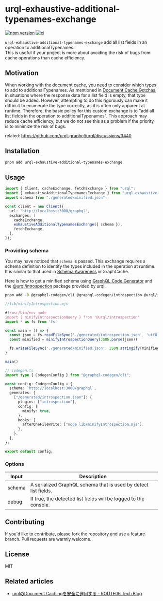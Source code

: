# urql-exhaustive-additional-typenames-exchange

[![npm version](https://badge.fury.io/js/urql-exhaustive-additional-typenames-exchange.svg)](https://badge.fury.io/js/urql-exhaustive-additional-typenames-exchange)
[![ci](https://github.com/route06inc/urql-exhaustive-additional-typenames-exchange/actions/workflows/ci.yml/badge.svg)](https://github.com/route06inc/urql-exhaustive-additional-typenames-exchange/actions/workflows/ci.yml)

`urql-exhaustive-additional-typenames-exchange` add all list fields in an operation to additionalTypenames.  
This is useful if your project is more about avoiding the risk of bugs from cache operations than cache efficiency.

## Motivation

When working with the document cache, you need to consider which types to add to additionalTypenames. As mentioned in [Document Cache Gotchas](https://commerce.nearform.com/open-source/urql/docs/basics/document-caching/#document-cache-gotchas), in situations where the response data for a list field is empty, that type should be added. However, attempting to do this rigorously can make it difficult to enumerate the type correctly, as it is often only apparent at runtime. Therefore, the basic policy for this custom exchange is to "add all list fields in the operation to additionalTypenames". This approach may reduce cache efficiency, but we do not see this as a problem if the priority is to minimize the risk of bugs.

related: https://github.com/urql-graphql/urql/discussions/3440

## Installation

```sh
pnpm add urql-exhaustive-additional-typenames-exchange
```

## Usage

```ts
import { Client, cacheExchange, fetchExchange } from "urql";
import { exhaustiveAdditionalTypenamesExchange } from "urql-exhaustive-additional-typenames-exchange";
import schema from "./generated/minified.json";

const client = new Client({
  url: "http://localhost:3000/graphql",
  exchanges: [
    cacheExchange,
    exhaustiveAdditionalTypenamesExchange({ schema }),
    fetchExchange,
  ],
});
```

### Providing schema

You may have noticed that `schema` is passed. This exchange requires a schema definition to identify the types included in the operation at runtime.  
It is similar to that used in [Schema Awareness](https://commerce.nearform.com/open-source/urql/docs/graphcache/schema-awareness/) in GraphCache.

Here is how to get a minified schema using [GraphQL Code Generator](https://the-guild.dev/graphql/codegen) and the [@urql/introspection](https://www.npmjs.com/package/@urql/introspection) package provided by urql.

```sh
pnpm add -D @graphql-codegen/cli @graphql-codegen/introspection @urql/introspection
```

```js
//lib/minifyIntrospection.mjs

#!/usr/bin/env node
import { minifyIntrospectionQuery } from '@urql/introspection'
import * as fs from 'fs'

const main = () => {
  const json = fs.readFileSync('./generated/introspection.json', 'utf8')
  const minified = minifyIntrospectionQuery(JSON.parse(json))

  fs.writeFileSync('./generated/minified.json', JSON.stringify(minified))
}

main()
```

```ts
// codegen.ts
import type { CodegenConfig } from "@graphql-codegen/cli";

const config: CodegenConfig = {
  schema: `http://localhost:3000/graphql`,
  generates: {
    ["/generated/introspection.json"]: {
      plugins: ["introspection"],
      config: {
        minify: true,
      },
      hooks: {
        afterOneFileWrite: ["node lib/minifyIntrospection.mjs"],
      },
    },
  },
};

export default config;
```

### Options

| Input  | Description                                                      |
| ------ | ---------------------------------------------------------------- |
| schema | A serialized GraphQL schema that is used by detect list fields.  |
| debug  | If true, the detected list fields will be logged to the console. |

## Contributing

If you'd like to contribute, please fork the repository and use a feature branch. Pull requests are warmly welcome.

## License

MIT

## Related articles

- [urqlのDocument Cachingを安全に運用する - ROUTE06 Tech Blog](https://tech.route06.co.jp/entry/2024/03/13/134852)

